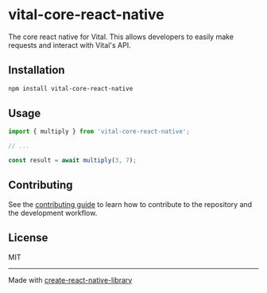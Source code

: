 # vital-core-react-native

The core react native for Vital. This allows developers to easily make requests and interact with Vital's API.

## Installation

```sh
npm install vital-core-react-native
```

## Usage

```js
import { multiply } from 'vital-core-react-native';

// ...

const result = await multiply(3, 7);
```

## Contributing

See the [contributing guide](CONTRIBUTING.md) to learn how to contribute to the repository and the development workflow.

## License

MIT

---

Made with [create-react-native-library](https://github.com/callstack/react-native-builder-bob)
